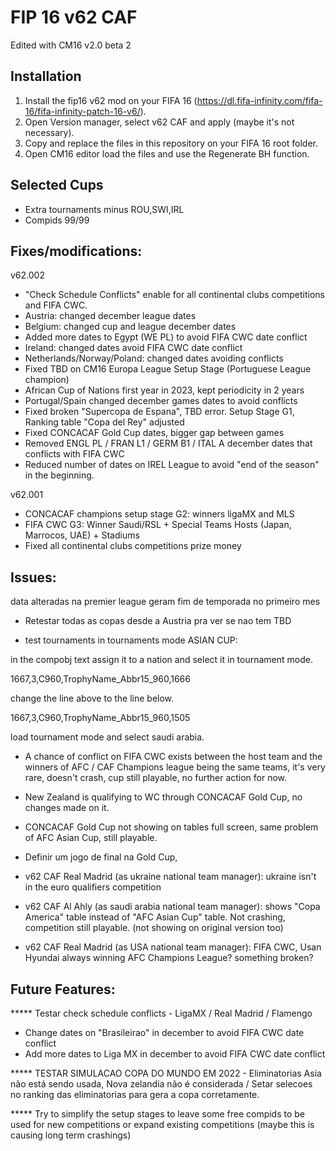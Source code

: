 # FIP 16 v62 CAF

Edited with CM16 v2.0 beta 2 

## Installation

1. Install the fip16 v62 mod on your FIFA 16 (https://dl.fifa-infinity.com/fifa-16/fifa-infinity-patch-16-v6/).
2. Open Version manager, select v62 CAF and apply (maybe it's not necessary). 
3. Copy and replace the files in this repository on your FIFA 16 root folder.
4. Open CM16 editor load the files and use the Regenerate BH function.

## Selected Cups

- Extra tournaments minus ROU,SWI,IRL
- Compids 99/99

## Fixes/modifications:

v62.002
- "Check Schedule Conflicts" enable for all continental clubs competitions and FIFA CWC.
- Austria: changed december league dates
- Belgium: changed cup and league december dates
- Added more dates to Egypt (WE PL) to avoid FIFA CWC date conflict
- Ireland: changed dates avoid FIFA CWC date conflict
- Netherlands/Norway/Poland: changed dates avoiding conflicts
- Fixed TBD on CM16 Europa League Setup Stage (Portuguese League champion)
- African Cup of Nations first year in 2023, kept periodicity in 2 years
- Portugal/Spain changed december games dates to avoid conflicts
- Fixed broken "Supercopa de Espana", TBD error. Setup Stage G1, Ranking table "Copa del Rey" adjusted
- Fixed CONCACAF Gold Cup dates, bigger gap between games
- Removed ENGL PL / FRAN L1 / GERM B1 / ITAL A december dates that conflicts with FIFA CWC
- Reduced number of dates on IREL League to avoid "end of the season" in the beginning.

v62.001
- CONCACAF champions setup stage G2: winners ligaMX and MLS
- FIFA CWC G3: Winner Saudi/RSL + Special Teams Hosts (Japan, Marrocos, UAE) + Stadiums
- Fixed all continental clubs competitions prize money


## Issues: 

data alteradas na premier league geram fim de temporada no primeiro mes

- Retestar todas as copas desde a Austria pra ver se nao tem TBD

- test tournaments in tournaments mode ASIAN CUP:

in the compobj text assign it to a nation and select it in tournament mode.

1667,3,C960,TrophyName_Abbr15_960,1666

change the line above to the line below.

1667,3,C960,TrophyName_Abbr15_960,1505

load tournament mode and select saudi arabia. 
 
 
- A chance of conflict on FIFA CWC exists between the host team and the winners of AFC / CAF Champions league being the same teams, it's very rare, doesn't crash, cup still playable, no further action for now.
- New Zealand is qualifying to WC through CONCACAF Gold Cup, no changes made on it.
- CONCACAF Gold Cup not showing on tables full screen, same problem of AFC Asian Cup, still playable.
- Definir um jogo de final na Gold Cup, 

- v62 CAF Real Madrid (as ukraine national team manager): ukraine isn't in the euro qualifiers competition
- v62 CAF Al Ahly (as saudi arabia national team manager): shows "Copa America" table instead of "AFC Asian Cup" table. Not crashing, competition still playable. (not showing on original version too)
- v62 CAF Real Madrid (as USA national team manager): FIFA CWC, Usan Hyundai always winning AFC Champions League? something broken?


## Future Features:

***** Testar check schedule conflicts - LigaMX / Real Madrid / Flamengo
- Change dates on "Brasileirao" in december to avoid FIFA CWC date conflict
- Add more dates to Liga MX in december to avoid FIFA CWC date conflict

***** TESTAR SIMULACAO COPA DO MUNDO EM 2022 - Eliminatorias Asia não está sendo usada, Nova zelandia não é considerada / Setar selecoes no ranking das eliminatorias para gera a copa corretamente.

***** Try to simplify the setup stages to leave some free compids to be used for new competitions or expand existing competitions (maybe this is causing long term crashings)